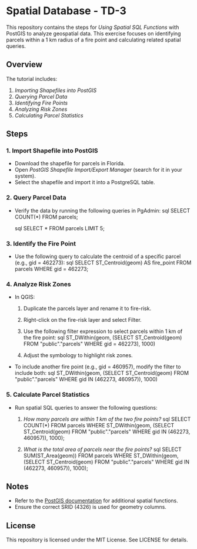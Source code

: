 # Spatial Database - TD-3

This repository contains the steps for *Using Spatial SQL Functions* with PostGIS to analyze geospatial data. This exercise focuses on identifying parcels within a 1 km radius of a fire point and calculating related spatial queries.

## Overview

The tutorial includes:

1. *Importing Shapefiles into PostGIS*
2. *Querying Parcel Data*
3. *Identifying Fire Points*
4. *Analyzing Risk Zones*
5. *Calculating Parcel Statistics*

## Steps

### 1. Import Shapefile into PostGIS
- Download the shapefile for parcels in Florida.
- Open *PostGIS Shapefile Import/Export Manager* (search for it in your system).
- Select the shapefile and import it into a PostgreSQL table.

### 2. Query Parcel Data
- Verify the data by running the following queries in PgAdmin:
  sql
  SELECT COUNT(*) FROM parcels;
  
  sql
  SELECT * FROM parcels LIMIT 5;
  

### 3. Identify the Fire Point
- Use the following query to calculate the centroid of a specific parcel (e.g., gid = 462273):
  sql
  SELECT ST_Centroid(geom) AS fire_point
  FROM parcels
  WHERE gid = 462273;
  

### 4. Analyze Risk Zones
- In QGIS:
  1. Duplicate the parcels layer and rename it to fire-risk.
  2. Right-click on the fire-risk layer and select Filter.
  3. Use the following filter expression to select parcels within 1 km of the fire point:
     sql
     ST_DWithin(geom, (SELECT ST_Centroid(geom) FROM "public"."parcels" WHERE gid = 462273), 1000)
     
  4. Adjust the symbology to highlight risk zones.

- To include another fire point (e.g., gid = 460957), modify the filter to include both:
  sql
  ST_DWithin(geom, (SELECT ST_Centroid(geom) FROM "public"."parcels" WHERE gid IN (462273, 460957)), 1000)
  

### 5. Calculate Parcel Statistics
- Run spatial SQL queries to answer the following questions:
  1. *How many parcels are within 1 km of the two fire points?*
     sql
     SELECT COUNT(*)
     FROM parcels
     WHERE ST_DWithin(geom, (SELECT ST_Centroid(geom) FROM "public"."parcels" WHERE gid IN (462273, 460957)), 1000);
     
  2. *What is the total area of parcels near the fire points?*
     sql
     SELECT SUM(ST_Area(geom))
     FROM parcels
     WHERE ST_DWithin(geom, (SELECT ST_Centroid(geom) FROM "public"."parcels" WHERE gid IN (462273, 460957)), 1000);
     

## Notes
- Refer to the [PostGIS documentation](https://postgis.net/docs/reference.html) for additional spatial functions.
- Ensure the correct SRID (4326) is used for geometry columns.

## License
This repository is licensed under the MIT License. See LICENSE for details.
